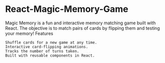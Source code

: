 # React-Magic-Memory-Game

Magic Memory is a fun and interactive memory matching game built with React. The objective is to match pairs of cards by flipping them and testing your memory!
Features

    Shuffle cards for a new game at any time.
    Interactive card-flipping animations.
    Tracks the number of turns taken.
    Built with reusable components in React.
